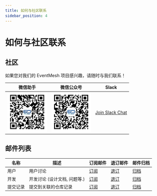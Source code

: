 ```yaml
---
title: 如何与社区联系
sidebar_position: 4
---
```


# 如何与社区联系

## 社区

如果您对我们的 EventMesh 项目感兴趣，请随时与我们联系！

| 微信助手                                              | 微信公众号                                    | Slack                                                                                                         |
|---------------------------------------------------------------|--------------------------------------------------------------|---------------------------------------------------------------------------------------------------------------|
| <img src="/images/contact/wechat-assistant.jpg" width="128"/> | <img src="/images/contact/wechat-official.jpg" width="128"/> | [Join Slack Chat](https://join.slack.com/t/apacheeventmesh/shared_invite/zt-1vpgrvm5u-hh~5H9Aj4TGThaP9tusFfw) |

## 邮件列表

|名称|描述|订阅邮件|退订邮件|邮件归档|
|-|-|-|-|-|
|用户|用户讨论|[订阅](mailto:users-subscribe@eventmesh.incubator.apache.org)|[退订](mailto:users-unsubscribe@eventmesh.incubator.apache.org)|[归档](https://lists.apache.org/list.html?users@eventmesh.apache.org)|
|开发|开发讨论 (设计文档, 问题等.)|[订阅](mailto:dev-subscribe@eventmesh.incubator.apache.org)|[退订](mailto:dev-unsubscribe@eventmesh.incubator.apache.org)|[归档](https://lists.apache.org/list.html?dev@eventmesh.apache.org)|
|提交记录|提交到关联的仓库记录| [订阅](mailto:commits-subscribe@eventmesh.incubator.apache.org) |[退订](mailto:commits-unsubscribe@eventmesh.incubator.apache.org) |[归档](https://lists.apache.org/list.html?commits@eventmesh.apache.org)|


